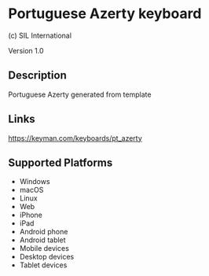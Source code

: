 Portuguese Azerty keyboard
==============

(c) SIL International

Version 1.0

Description
-----------

Portuguese Azerty generated from template

Links
-----
https://keyman.com/keyboards/pt_azerty

Supported Platforms
-------------------
 * Windows
 * macOS
 * Linux
 * Web
 * iPhone
 * iPad
 * Android phone
 * Android tablet
 * Mobile devices
 * Desktop devices
 * Tablet devices

